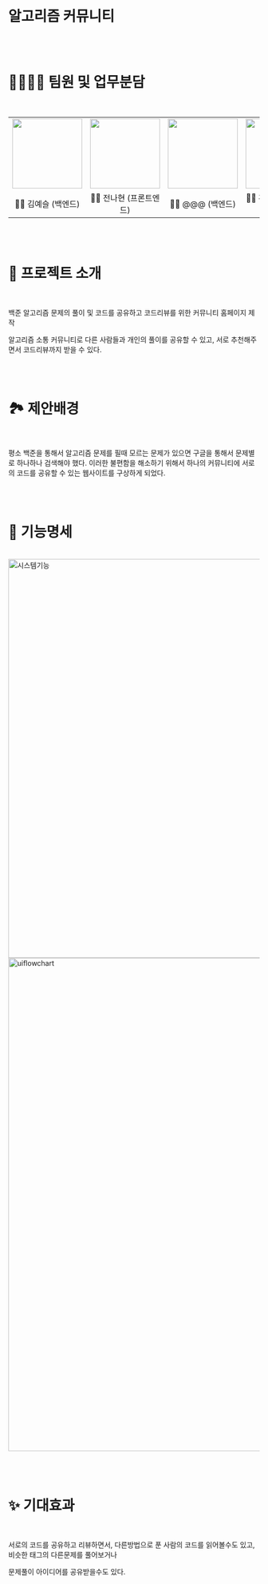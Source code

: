 #  알고리즘 커뮤니티

<br/><br/>

# 👨‍👨‍👦‍👦 팀원 및 업무분담

<br/>

<table>
  <tr>
    <td height="140px" align="center"> <a href="https://github.com/kys0411"><img src="https://avatars.githubusercontent.com/u/62236238?s=460&v=4" width="140px" /><br/></a></td>
    <td height="140px" align="center"> <a href="https://github.com/jeon-na"><img src="https://avatars.githubusercontent.com/u/102506190?s=460&v=4" width="140px" /><br/></a></td>
    <td height="140px" align="center"> <a href="https://github.com/BanApp"><img src="https://avatars.githubusercontent.com/u/93313445?s=460&v=4" width="140px" /><br/></a></td>
    <td height="140px" align="center"> <a href="https://github.com/ghdcksgml1"><img src="https://avatars.githubusercontent.com/u/79779676?s=460&v=4" width="140px" /><br/></a></td>
  </tr>
  <tr>
      <td align="center">👦🏻 김예슬 (백엔드)</td>
      <td align="center">👦🏻 전나현 (프론트엔드)</td>
      <td align="center">👦🏻 @@@ (백엔드)</td>
      <td align="center">👦🏻 홍찬희 (프론트엔드)</td>
  </tr>
</table>
<br/><br/>

# 🎥 프로젝트 소개

<br/>

백준 알고리즘 문제의 풀이 및 코드를 공유하고 코드리뷰를 위한 커뮤니티 홈페이지 제작

알고리즘 소통 커뮤니티로 다른 사람들과 개인의 풀이를 공유할 수 있고, 서로 추천해주면서 코드리뷰까지 받을 수 있다.



<br/><br/>

# 🏞 제안배경

<br/>

평소 백준을 통해서 알고리즘 문제를 필때 모르는 문제가 있으면 구글을 통해서 문제별로 하나하나 검색해야 했다.
이러한 불편함을 해소하기 위해서 하나의 커뮤니티에 서로의 코드를 공유할 수 있는 웹사이트를 구상하게 되었다.

<br/><br/>

# 📘 기능명세

<br/>

<img width="799" alt="시스템기능" src="https://user-images.githubusercontent.com/79779676/167619806-881db413-8c20-419d-b125-12b6614c6551.png">

<img width="988" alt="uiflowchart" src="https://user-images.githubusercontent.com/79779676/167619820-1b60630c-8874-4c2c-bd1e-1713cd0cf6bc.png">


<br/><br/>

# ✨ 기대효과

<br/>

서로의 코드를 공유하고 리뷰하면서, 다른방법으로 푼 사람의 코드를 읽어볼수도 있고, 비슷한 태그의 다른문제를 풀어보거나 

문제풀이 아이디어를 공유받을수도 있다.

<br/><br/>
